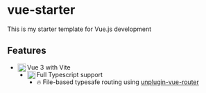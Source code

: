 # vue-starter

This is my starter template for Vue.js development

## Features
- <img src="https://unpkg.com/simple-icons@15.0.0/icons/vuedotjs.svg" alt="Vue" align=left width=19 height=19> Vue 3 with Vite
- <img src="https://cdn.simpleicons.org/typescript/000/fff" alt="Typescript" align=left width=19 height=19> Full Typescript support
- 🔥 File-based typesafe routing using [unplugin-vue-router](https://github.com/posva/unplugin-vue-router)
